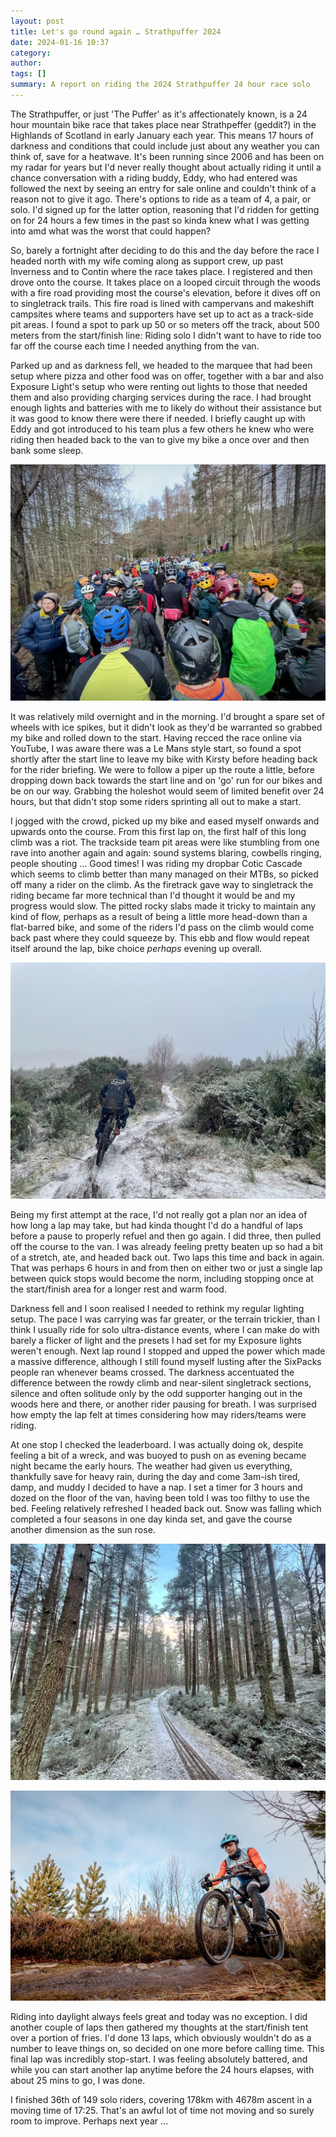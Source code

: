 ```yaml
---
layout: post
title: Let's go round again … Strathpuffer 2024
date: 2024-01-16 10:37
category: 
author: 
tags: []
summary: A report on riding the 2024 Strathpuffer 24 hour race solo
---
```


The Strathpuffer, or just 'The Puffer' as it's affectionately known, is a 24 hour mountain bike race that takes place near Strathpeffer (geddit?) in the Highlands of Scotland in early January each year. This means 17 hours of darkness and conditions that could include just about any weather you can think of, save for a heatwave. It's been running since 2006 and has been on my radar for years but I'd never really thought about actually riding it until a chance conversation with a riding buddy, Eddy, who had entered was followed the next by seeing an entry for sale online and couldn't think of a reason not to give it ago. There's options to ride as a team of 4, a pair, or solo. I'd signed up for the latter option, reasoning that I'd ridden for getting on for 24 hours a few times in the past so kinda knew what I was getting into amd what was the worst that could happen?

So, barely a fortnight after deciding to do this and the day before the race I headed north with my wife coming along as support crew, up past Inverness and to Contin where the race takes place. I registered and then drove onto the course. It takes place on a looped circuit through the woods with a fire road providing most the course's elevation, before it dives off on to singletrack trails. This fire road is lined with campervans and makeshift campsites where teams and supporters have set up to act as a track-side pit areas. I found a spot to park up 50 or so meters off the track, about 500 meters from the start/finish line: Riding solo I didn't want to have to ride too far off the course each time I needed anything from the van. 

Parked up and as darkness fell, we headed to the marquee that had been setup where pizza and other food was on offer, together with a bar and also Exposure Light's setup who were renting out lights to those that needed them and also providing charging services during the race. I had brought enough lights and batteries with me to likely do without their assistance but it was good to know there were there if needed. I briefly caught up with Eddy and got introduced to his team plus a few others he knew who were riding then headed back to the van to give my bike a once over and then bank some sleep. 

![](/img/strathpuffer/01.jpg)

It was relatively mild overnight and in the morning. I'd brought a spare set of wheels with ice spikes, but it didn't look as they'd be warranted so grabbed my bike and rolled down to the start. Having recced the race online via YouTube, I was aware there was a Le Mans style start, so found a spot shortly after the start line to leave my bike with Kirsty before heading back for the rider briefing. We were to follow a piper up the route a little, before dropping down back towards the start line and on 'go' run for our bikes and be on our way. Grabbing the holeshot would seem of limited benefit over 24 hours, but that didn't stop some riders sprinting all out to make a start. 

I jogged with the crowd, picked up my bike and eased myself onwards and upwards onto the course. From this first lap on, the first half of this long climb was a riot. The trackside team pit areas were like stumbling from one rave into another again and again: sound systems blaring, cowbells ringing, people shouting … Good times! I was riding my dropbar Cotic Cascade which seems to climb better than many managed on their MTBs, so picked off many a rider on the climb. As the firetrack gave way to singletrack the riding became far more technical than I'd thought it would be and my progress would slow. The pitted rocky slabs made it tricky to maintain any kind of flow, perhaps as a result of being a little more head-down than a flat-barred bike, and some of the riders I'd pass on the climb would come back past where they could squeeze by. This ebb and flow would repeat itself around the lap, bike choice _perhaps_ evening up overall.

![](/img/strathpuffer/02.jpg)

Being my first attempt at the race, I'd not really got a plan nor an idea of how long a lap may take, but had kinda thought I'd do a handful of laps before a pause to properly refuel and then go again. I did three, then pulled off the course to the van. I was already feeling pretty beaten up so had a bit of a stretch, ate, and headed back out. Two laps this time and back in again. That was perhaps 6 hours in and from then on either two or just a single lap between quick stops would become the norm, including stopping once at the start/finish area for a longer rest and warm food.

Darkness fell and I soon realised I needed to rethink my regular lighting setup. The pace I was carrying was far greater, or the terrain trickier, than I think I usually ride for solo ultra-distance events, where I can make do with barely a flicker of light and the presets I had set for my Exposure lights weren't enough. Next lap round I stopped and upped the power which made a massive difference, although I still found myself lusting after the SixPacks people ran whenever beams crossed. The darkness accentuated the difference between the rowdy climb and near-silent singletrack sections, silence and often solitude only by the odd supporter hanging out in the woods here and there, or another rider pausing for breath. I was surprised how empty the lap felt at times considering how may riders/teams were riding.

At one stop I checked the leaderboard. I was actually doing ok, despite feeling a bit of a wreck, and was buoyed to push on as evening became night became the early hours. The weather had given us everything, thankfully save for heavy rain, during the day and come 3am-ish tired, damp, and muddy I decided to have a nap. I set a timer for 3 hours and dozed on the floor of the van, having been told I was too filthy to use the bed. Feeling relatively refreshed I headed back out. Snow was falling which completed a four seasons in one day kinda set, and gave the course another dimension as the sun rose. 


![](/img/strathpuffer/03.jpg)

![](/img/strathpuffer/04.jpg)

Riding into daylight always feels great and today was no exception. I did another couple of laps then gathered my thoughts at the start/finish tent over a portion of fries. I'd done 13 laps, which obviously wouldn't do as a number to leave things on, so decided on one more before calling time. This final lap was incredibly stop-start. I was feeling absolutely battered, and while you can start another lap anytime before the 24 hours elapses, with about 25 mins to go, I was done. 

I finished 36th of 149 solo riders, covering 178km with 4678m ascent in a moving time of 17:25. That's an awful lot of time not moving and so surely room to improve. Perhaps next year … 


